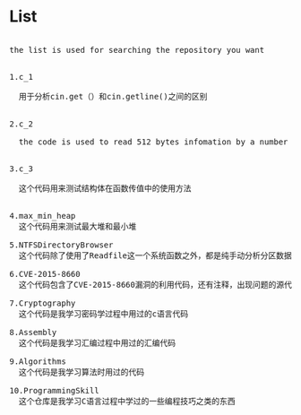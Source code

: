 # List
<pre>

the list is used for searching the repository you want <br>

1.c_1<br>
  用于分析cin.get（）和cin.getline()之间的区别<br>

2.c_2<br>
  the code is used to read 512 bytes infomation by a number of sector<br>

3.c_3<br>
  这个代码用来测试结构体在函数传值中的使用方法<br>

4.max_min_heap
  这个代码用来测试最大堆和最小堆

5.NTFSDirectoryBrowser
  这个代码除了使用了Readfile这一个系统函数之外，都是纯手动分析分区数据，根据NTFS文件系统的格式得到每个文件的信息。实现了读取指定扇区的数据，cd进入某个目录，ls展开当前目录信息，disk选择硬盘，info显示分区/目录/文件详情

6.CVE-2015-8660
  这个代码包含了CVE-2015-8660漏洞的利用代码，还有注释，出现问题的源代码，打了补丁后的代码

7.Cryptography
  这个代码是我学习密码学过程中用过的c语言代码

8.Assembly
  这个代码是我学习汇编过程中用过的汇编代码
  
9.Algorithms
  这个代码是我学习算法时用过的代码
  
10.ProgrammingSkill
  这个仓库是我学习C语言过程中学过的一些编程技巧之类的东西

</pre>
